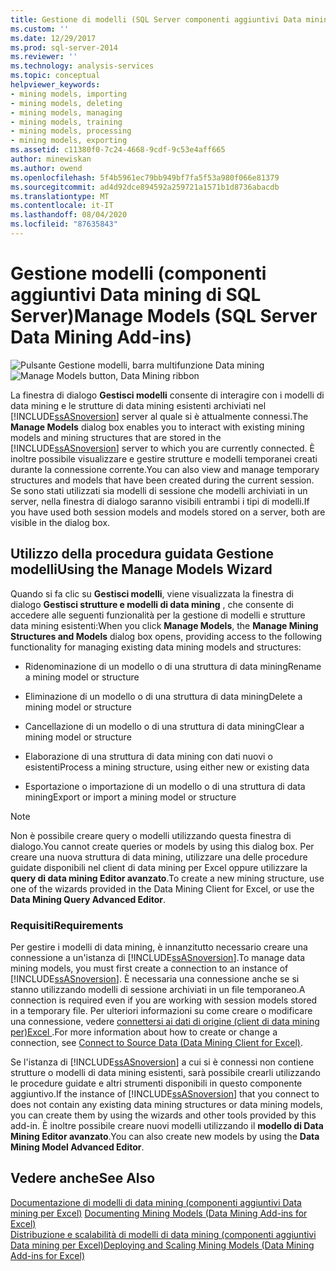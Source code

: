 ```yaml
---
title: Gestione di modelli (SQL Server componenti aggiuntivi Data mining) | Microsoft Docs
ms.custom: ''
ms.date: 12/29/2017
ms.prod: sql-server-2014
ms.reviewer: ''
ms.technology: analysis-services
ms.topic: conceptual
helpviewer_keywords:
- mining models, importing
- mining models, deleting
- mining models, managing
- mining models, training
- mining models, processing
- mining models, exporting
ms.assetid: c11380f0-7c24-4668-9cdf-9c53e4aff665
author: minewiskan
ms.author: owend
ms.openlocfilehash: 5f4b5961ec79bb949bf7fa5f53a980f066e81379
ms.sourcegitcommit: ad4d92dce894592a259721a1571b1d8736abacdb
ms.translationtype: MT
ms.contentlocale: it-IT
ms.lasthandoff: 08/04/2020
ms.locfileid: "87635843"
---
```

# <a name="manage-models-sql-server-data-mining-add-ins"></a><span data-ttu-id="0e956-102">Gestione modelli (componenti aggiuntivi Data mining di SQL Server)</span><span class="sxs-lookup"><span data-stu-id="0e956-102">Manage Models (SQL Server Data Mining Add-ins)</span></span>
  <span data-ttu-id="0e956-103">![Pulsante Gestione modelli, barra multifunzione Data mining](media/dmc-manage.gif "Pulsante Gestione modelli, barra multifunzione Data mining")</span><span class="sxs-lookup"><span data-stu-id="0e956-103">![Manage Models button, Data Mining ribbon](media/dmc-manage.gif "Manage Models button, Data Mining ribbon")</span></span>  
  
 <span data-ttu-id="0e956-104">La finestra di dialogo **Gestisci modelli** consente di interagire con i modelli di data mining e le strutture di data mining esistenti archiviati nel [!INCLUDE[ssASnoversion](../includes/ssasnoversion-md.md)] server al quale si è attualmente connessi.</span><span class="sxs-lookup"><span data-stu-id="0e956-104">The **Manage Models** dialog box enables you to interact with existing mining models and mining structures that are stored in the [!INCLUDE[ssASnoversion](../includes/ssasnoversion-md.md)] server to which you are currently connected.</span></span> <span data-ttu-id="0e956-105">È inoltre possibile visualizzare e gestire strutture e modelli temporanei creati durante la connessione corrente.</span><span class="sxs-lookup"><span data-stu-id="0e956-105">You can also view and manage temporary structures and models that have been created during the current session.</span></span> <span data-ttu-id="0e956-106">Se sono stati utilizzati sia modelli di sessione che modelli archiviati in un server, nella finestra di dialogo saranno visibili entrambi i tipi di modelli.</span><span class="sxs-lookup"><span data-stu-id="0e956-106">If you have used both session models and models stored on a server, both are visible in the dialog box.</span></span>  
  
## <a name="using-the-manage-models-wizard"></a><span data-ttu-id="0e956-107">Utilizzo della procedura guidata Gestione modelli</span><span class="sxs-lookup"><span data-stu-id="0e956-107">Using the Manage Models Wizard</span></span>  
 <span data-ttu-id="0e956-108">Quando si fa clic su **Gestisci modelli**, viene visualizzata la finestra di dialogo **Gestisci strutture e modelli di data mining** , che consente di accedere alle seguenti funzionalità per la gestione di modelli e strutture data mining esistenti:</span><span class="sxs-lookup"><span data-stu-id="0e956-108">When you click **Manage Models**, the **Manage Mining Structures and Models** dialog box opens, providing access to the following functionality for managing existing data mining models and structures:</span></span>  
  
-   <span data-ttu-id="0e956-109">Ridenominazione di un modello o di una struttura di data mining</span><span class="sxs-lookup"><span data-stu-id="0e956-109">Rename a mining model or structure</span></span>  
  
-   <span data-ttu-id="0e956-110">Eliminazione di un modello o di una struttura di data mining</span><span class="sxs-lookup"><span data-stu-id="0e956-110">Delete a mining model or structure</span></span>  
  
-   <span data-ttu-id="0e956-111">Cancellazione di un modello o di una struttura di data mining</span><span class="sxs-lookup"><span data-stu-id="0e956-111">Clear a mining model or structure</span></span>  
  
-   <span data-ttu-id="0e956-112">Elaborazione di una struttura di data mining con dati nuovi o esistenti</span><span class="sxs-lookup"><span data-stu-id="0e956-112">Process a mining structure, using either new or existing data</span></span>  
  
-   <span data-ttu-id="0e956-113">Esportazione o importazione di un modello o di una struttura di data mining</span><span class="sxs-lookup"><span data-stu-id="0e956-113">Export or import a mining model or structure</span></span>  
  
> [!NOTE]  
>  <span data-ttu-id="0e956-114">Non è possibile creare query o modelli utilizzando questa finestra di dialogo.</span><span class="sxs-lookup"><span data-stu-id="0e956-114">You cannot create queries or models by using this dialog box.</span></span> <span data-ttu-id="0e956-115">Per creare una nuova struttura di data mining, utilizzare una delle procedure guidate disponibili nel client di data mining per Excel oppure utilizzare la **query di data mining Editor avanzato**.</span><span class="sxs-lookup"><span data-stu-id="0e956-115">To create a new mining structure, use one of the wizards provided in the Data Mining Client for Excel, or use the **Data Mining Query Advanced Editor**.</span></span>  
  
### <a name="requirements"></a><span data-ttu-id="0e956-116">Requisiti</span><span class="sxs-lookup"><span data-stu-id="0e956-116">Requirements</span></span>  
 <span data-ttu-id="0e956-117">Per gestire i modelli di data mining, è innanzitutto necessario creare una connessione a un'istanza di [!INCLUDE[ssASnoversion](../includes/ssasnoversion-md.md)].</span><span class="sxs-lookup"><span data-stu-id="0e956-117">To manage data mining models, you must first create a connection to an instance of [!INCLUDE[ssASnoversion](../includes/ssasnoversion-md.md)].</span></span> <span data-ttu-id="0e956-118">È necessaria una connessione anche se si stanno utilizzando modelli di sessione archiviati in un file temporaneo.</span><span class="sxs-lookup"><span data-stu-id="0e956-118">A connection is required even if you are working with session models stored in a temporary file.</span></span> <span data-ttu-id="0e956-119">Per ulteriori informazioni su come creare o modificare una connessione, vedere [connettersi ai dati di origine &#40;client di data mining per&#41;Excel ](connect-to-source-data-data-mining-client-for-excel.md).</span><span class="sxs-lookup"><span data-stu-id="0e956-119">For more information about how to create or change a connection, see [Connect to Source Data &#40;Data Mining Client for Excel&#41;](connect-to-source-data-data-mining-client-for-excel.md).</span></span>  
  
 <span data-ttu-id="0e956-120">Se l'istanza di [!INCLUDE[ssASnoversion](../includes/ssasnoversion-md.md)] a cui si è connessi non contiene strutture o modelli di data mining esistenti, sarà possibile crearli utilizzando le procedure guidate e altri strumenti disponibili in questo componente aggiuntivo.</span><span class="sxs-lookup"><span data-stu-id="0e956-120">If the instance of [!INCLUDE[ssASnoversion](../includes/ssasnoversion-md.md)] that you connect to does not contain any existing data mining structures or data mining models, you can create them by using the wizards and other tools provided by this add-in.</span></span> <span data-ttu-id="0e956-121">È inoltre possibile creare nuovi modelli utilizzando il **modello di Data Mining Editor avanzato**.</span><span class="sxs-lookup"><span data-stu-id="0e956-121">You can also create new models by using the **Data Mining Model Advanced Editor**.</span></span>  
  
## <a name="see-also"></a><span data-ttu-id="0e956-122">Vedere anche</span><span class="sxs-lookup"><span data-stu-id="0e956-122">See Also</span></span>  
 <span data-ttu-id="0e956-123">[Documentazione di modelli di data mining &#40;componenti aggiuntivi Data mining per Excel&#41;](documenting-mining-models-data-mining-add-ins-for-excel.md) </span><span class="sxs-lookup"><span data-stu-id="0e956-123">[Documenting Mining Models &#40;Data Mining Add-ins for Excel&#41;](documenting-mining-models-data-mining-add-ins-for-excel.md) </span></span>  
 [<span data-ttu-id="0e956-124">Distribuzione e scalabilità di modelli di data mining &#40;componenti aggiuntivi Data mining per Excel&#41;</span><span class="sxs-lookup"><span data-stu-id="0e956-124">Deploying and Scaling Mining Models &#40;Data Mining Add-ins for Excel&#41;</span></span>](deploying-and-scaling-mining-models-data-mining-add-ins-for-excel.md)   

  
